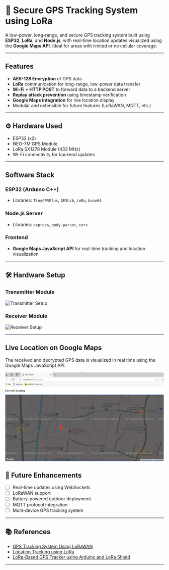 # 🚀 Secure GPS Tracking System using LoRa

A low-power, long-range, and secure GPS tracking system built using **ESP32**, **LoRa**, and **Node.js**, with real-time location updates visualized using the **Google Maps API**. Ideal for areas with limited or no cellular coverage.

---

## Features

- **AES-128 Encryption** of GPS data
- **LoRa** communication for long-range, low-power data transfer
- **Wi-Fi + HTTP POST** to forward data to a backend server
- **Replay attack prevention** using timestamp verification
- **Google Maps integration** for live location display
- Modular and extensible for future features (LoRaWAN, MQTT, etc.)

---

## ⚙️ Hardware Used

- ESP32 (x2)
- NEO-7M GPS Module
- LoRa SX1278 Module (433 MHz)
- Wi-Fi connectivity for backend updates

---

## Software Stack

### ESP32 (Arduino C++)
- Libraries: `TinyGPSPlus`, `AESLib`, `LoRa`, `base64`

### Node.js Server
- Libraries: `express`, `body-parser`, `cors`

### Frontend
- **Google Maps JavaScript API** for real-time tracking and location visualization

---

## 🛠️ Hardware Setup

### Transmitter Module
![Transmitter Setup](Images/Transmitter.jpg)

### Receiver Module
![Receiver Setup](Images/Receiver.jpg)

---

## Live Location on Google Maps

The received and decrypted GPS data is visualized in real time using the Google Maps JavaScript API.

![Google Maps Output](Images/output.png)


## 🚀 Future Enhancements

- [ ] Real-time updates using WebSockets  
- [ ] LoRaWAN support  
- [ ] Battery-powered outdoor deployment  
- [ ] MQTT protocol integration  
- [ ] Multi-device GPS tracking system  

---

## 📚 References

- [GPS Tracking System Using LoRaWAN](https://www.ijsr.net/archive/v9i12/SR201126115727.pdf)  
- [Location Tracking using LoRa](https://www.researchgate.net/publication/353623552_Location_tracking_using_LoRa)  
- [LoRa-Based GPS Tracker using Arduino and LoRa Shield](https://circuitdigest.com/microcontroller-projects/lora-based-gps-tracker-using-arduino-and-lora-shield)

---
